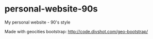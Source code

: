# personal-website-90s
My personal website - 90's style

Made with geocities bootstrap: http://code.divshot.com/geo-bootstrap/
